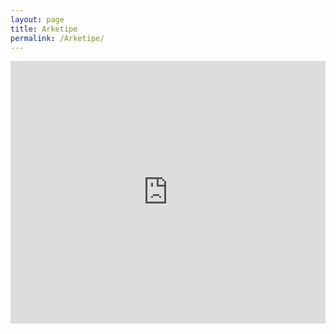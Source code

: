 ```yaml
---
layout: page
title: Arketipe
permalink: /Arketipe/
---
```


<iframe src="https://open.spotify.com/embed/album/1v7hBIWUmfhggbxYd9HIW7" width="100%" height="420" frameborder="0" allowtransparency="true" allow="encrypted-media"></iframe>
